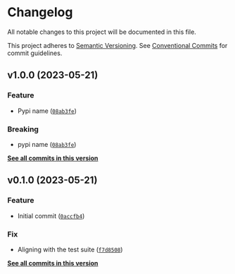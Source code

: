 # Changelog

All notable changes to this project will be documented in this file.

This project adheres to [Semantic Versioning](https://semver.org/spec/v2.0.0.html). See [Conventional Commits](https://www.conventionalcommits.org/en/v1.0.0/) for commit guidelines.

<!--next-version-placeholder-->

## v1.0.0 (2023-05-21)
### Feature
* Pypi name ([`08ab3fe`](https://github.com/billsioros/LinqPy/commit/08ab3feeef8a927552d597253571aa27e45ad29c))

### Breaking
* pypi name ([`08ab3fe`](https://github.com/billsioros/LinqPy/commit/08ab3feeef8a927552d597253571aa27e45ad29c))

**[See all commits in this version](https://github.com/billsioros/LinqPy/compare/v0.1.0...v1.0.0)**

## v0.1.0 (2023-05-21)
### Feature
* Initial commit ([`0accfb4`](https://github.com/billsioros/linqpy/commit/0accfb461139970dffedcd4c5105d4008173f50e))

### Fix
* Aligning with the test suite ([`f7d8508`](https://github.com/billsioros/linqpy/commit/f7d8508218ccd7057042a87c424029d8c98382d6))

**[See all commits in this version](https://github.com/billsioros/linqpy/compare/v0.0.0...v0.1.0)**
